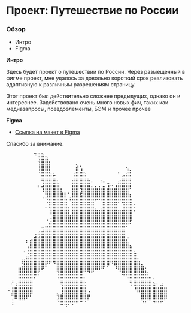 # Проект: Путешествие по России

### Обзор
* Интро
* Figma

**Интро**

Здесь будет проект о путешествии по России.
Через размещенный в фигме проект, мне удалось за довольно короткий срок реализовать адаптивную к различным разрешениям страницу.

Этот проект был действительно сложнее предыдущих, однако он и интереснее. Задействовано очень много новых фич, таких как медиазапросы, псевдоэлементы, БЭМ и прочее прочее

**Figma**

* [Ссылка на макет в Figma](https://www.figma.com/file/5S2WSbEFL6awjVWJ0NWL8Q/Sprint-3_-Russia-_-desktop-mobile?node-id=28503%3A0)

Спасибо за внимание.

⠀⠀⠀⠀⠀⠀⠀⠙⣿⣷⣄⠀⠀⠀⠀⠀⠀⠀⠀⠀⠀⠀⠀⠀⠀⠀⠀⠀⠀⠀⠀⠀⠀⠀⠀⠀⠀⠀⠀⠀⠀⠀
⠀⠀⠀⠀⠀⠀⠀⠀⢺⣿⣿⡆⠀⠀⠀⠀⠀⠀⡀⠀⠀⠀⠀⠀⠀⠀⠀⠀⠀⠀⠀⠀⠀⠀⠀⠀⠀⠀⠀⠀⠀⠀
⠀⠀⠀⠀⠀⠀⠀⠀⢸⣿⣿⡇⠀⠀⠀⠀⠀⠀⣾⢡⠀⠀⠀⠀⠀⠀⠀⠀⠀⠀⠀⢢⡀⠀⠀⠀⠀⠀⠀⠀⠀⠀
⠀⠀⠀⠀⠀⠀⠀⠀⠈⣿⣿⣷⡦⠀⠀⠀⠀⢰⣿⣿⣷⠀⠀⠀⠀⠀⠀⠀⠀⠃⣠⣾⡇⠀⠀⠀⠀⠀⠀⠀⠀⠀
⠀⠀⠀⠀⠀⠀⠀⠀⠀⢻⣿⣿⣿⣆⠀⠀⠀⣾⣿⣿⣿⣷⠄⠀⠰⠤⣀⠀⠀⣴⣿⣿⡇⠀⠀⠀⠀⠀⠀⠀⠀⠀
⠀⠀⠀⠀⠀⠀⠀⠀⠃⢺⣿⣿⣿⣿⡄⠀⠀⣿⣿⢿⣿⣿⣦⣦⣦⣶⣼⣭⣼⣿⣿⣿⠇⠀⠀⠀⠀⠀⠀⠀⠀⠀
⠀⠀⠀⠀⠀⠀⠀⠀⠀⠈⢿⣿⣿⣿⣷⡆⠂⣿⣿⣞⣿⣿⣿⣿⣿⣿⣿⣿⣿⣿⣿⣿⡄⠀⠀⠀⠀⠀⠀⠀⠀⠀
⠀⠀⠀⠀⠀⠀⠀⠀⠀⠈⢙⣿⣿⣿⣿⣷⠸⣿⣿⣿⣿⣿⣿⠟⠻⣿⣿⣿⣿⡿⣿⣿⣷⠀⠀⠀⠀⠀⠀⠀⠀⠀
⠀⠀⠀⠀⠀⠀⠀⠀⠀⠀⠄⢿⣿⣿⣿⣿⡄⣿⣿⣿⣿⣿⣿⡀⢀⣿⣿⣿⣿⠀⢸⣿⣿⠅⠀⠀⠀⠀⠀⠀⠀⠀
⠀⠀⠀⠀⠀⠀⠀⠀⠀⠀⠀⠸⣿⣿⣿⣿⣇⣿⣿⣿⣿⣿⣿⣿⣿⣿⣿⣿⣿⣿⣿⣿⣿⠁⠀⠀⠀⠀⠀⠀⠀⠀
⠀⠀⠀⠀⠀⠀⠀⠀⠀⠀⠠⢐⣿⣿⣿⣿⣿⣿⣿⣿⣿⣿⣿⣿⣿⣿⣿⣿⣿⣿⣿⣿⡿⠀⠀⠀⠀⠀⠀⠀⠀⠀
⠀⠀⠀⠀⠀⠀⠀⠀⠀⣀⣤⣿⣿⣿⣿⣿⣿⣿⣿⣿⣿⣿⣿⣿⣿⣿⣿⣿⣿⣿⣿⠟⠁⠀⠀⠀⠀⠀⠀⠀⠀⠀
⠀⠀⠀⠀⠀⠀⠀⢀⣴⣾⣿⣿⣿⣿⣿⣿⣿⣿⣿⣿⣿⣿⣿⣿⣿⣿⣿⣿⣿⣿⣿⠀⠀⠀⠀⠀⠀⠀⠀⠀⠀⠀
⠀⠀⠀⠀⠀⡀⣠⣾⣾⣿⣿⣿⣿⣿⣿⣿⣿⣿⣿⣿⣿⣿⣿⣿⣿⣿⣿⣿⣿⣿⣿⡔⠀⠀⠀⠀⠀⠀⠀⠀⠀⠀
⠀⠀⠀⠀⠀⢁⣿⣿⣿⣿⣿⣿⣿⣿⣿⣿⣿⣿⣿⣿⣿⣿⣿⣿⣿⣿⣿⣿⣿⣿⣿⣿⣄⠀⠀⠀⠀⠀⠀⠀⠀⠀
⠀⠀⠀⠀⠠⢸⣿⣿⣿⣿⣿⣿⣿⣿⣿⣿⣿⣿⣿⣿⣿⣿⣿⣿⣿⣿⣿⣿⣿⣿⣿⣿⣿⣄⠀⠀⠀⠀⠀⠀⠀⠀
⠀⠀⠀⠀⣀⣶⣿⣿⣿⣿⣿⣿⣿⣿⣿⣿⣿⣿⣿⣿⣿⣿⣿⣿⣿⣿⣿⣿⣿⣿⣿⣿⣿⣿⡄⠀⠀⠀⠀⠀⠀⠀
⠀⠀⠀⠀⣻⣿⣿⣿⣿⣿⡟⠋⠙⣿⣿⣿⣿⣿⣿⣿⣿⣿⣿⣿⣿⣿⡿⠙⢿⣿⣿⣿⣿⣿⣿⣄⠀⠀⠀⠀⠀⠀
⠀⠀⠀⣿⣿⣿⣿⣿⡿⠋⠀⠀⠀⢿⣿⣿⣿⣿⣿⣿⠿⢿⡿⠛⠋⠁⠀⠀⠈⠻⣿⣿⣿⣿⣿⣿⣅⠀⠀⠀⠀⠀
⠀⠀⠀⣿⣿⣿⣿⡟⠃⠀⠀⠀⠀⢸⣿⣿⣿⣿⣿⣿⡄⠀⠀⠀⠀⠀⠀⠀⠀⠀⠙⢻⣿⣿⣿⣿⣿⣤⡀⠀⠀⠀
⠀⠜⢠⣿⣿⣿⣿⠀⠀⠀⠀⠀⠀⠀⢿⣿⣿⣿⣿⣿⣗⠀⠀⠀⠀⠀⠀⠀⠀⠀⠀⠀⢻⣿⣿⣿⣿⣿⣦⠄⣠⠀
⠠⢸⣿⣿⣿⣿⣿⠀⠀⠀⠀⠀⠀⠀⢸⣿⣿⣿⣿⣿⣿⢀⠀⠀⠀⠀⠀⠀⠀⠀⠀⠀⠀⠘⣿⣿⣿⣿⣿⣿⣿⣿
⠀⠛⣿⣿⣿⡿⠏⠀⠀⠀⠀⠀⠀⢳⣾⣿⣿⣿⣿⣿⣿⡶⠀⠀⠀⠀⠀⠀⠀⠀⠀⠀⠀⠀⠀⣿⣿⣿⣿⣿⣿⣿
⠀⢨⠀⠉⠉⠀⠀⠀⠀⠀⠀⠀⠀⠙⣿⣿⡿⡿⠿⠛⠙⠁⠀⠀⠀⠀⠀⠀⠀⠀⠀⠀⠀⠀⠀⠹⠏⠉⠻⠿⠟⠁
⠀⠀⠀⠀⠀⠀⠀⠀⠀⠀⠀⠀⠀⠀⠀⠈⠀⠀⠀⠀⠀⠀⠀⠀⠀⠀⠀⠀⠀⠀⠀⠀⠀⠀⠀⠀⠀⠀⠀⠀⠀⠀
